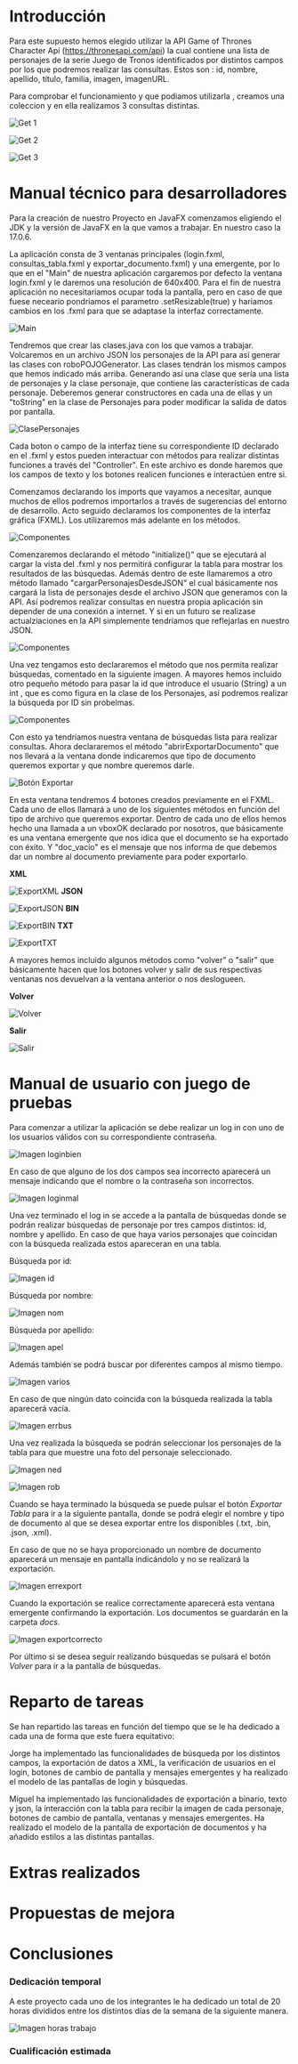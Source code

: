 # Introducción

Para este supuesto hemos elegido utilizar la API Game of Thrones Character Api (https://thronesapi.com/api) la cual contiene una lista de personajes de la serie Juego de Tronos identificados por distintos campos por los que podremos
realizar las consultas. Estos son : id, nombre, apellido, título, familia, imagen, imagenURL.
 
Para comprobar el funcionamiento y que podiamos utilizarla , creamos una coleccion y en ella realizamos 3 consultas distintas.

![Get 1](res/imagenes/APIGet1.png)

![Get 2](res/imagenes/APIGet2.png)

![Get 3](res/imagenes/APIGet3.png)

# Manual  técnico para desarrolladores

Para la creación de nuestro Proyecto en JavaFX comenzamos eligiendo el JDK y la versión de JavaFX en la que vamos a trabajar. En nuestro caso la 17.0.6.

La aplicación consta de 3 ventanas principales (login.fxml, consultas_tabla.fxml y exportar_documento.fxml) y una emergente, por lo que en el "Main" de nuestra aplicación cargaremos por defecto la ventana login.fxml y le daremos
una resolución de 640x400. Para el fin de nuestra aplicación no necesitariamos ocupar toda la pantalla, pero en caso de que fuese neceario pondriamos el parametro .setResizable(true) y hariamos cambios en los .fxml para que se 
adaptase la interfaz correctamente. 

![Main](res/imagenes/Main.png)

Tendremos que crear las clases.java con los que vamos a trabajar. Volcaremos en un archivo JSON los personajes de la API para así generar las clases con roboPOJOGenerator. Las clases tendrán los mismos campos que hemos indicado más arriba.
Generando así una clase que sería una lista de personajes y la clase personaje, que contiene las características de cada personaje. Deberemos generar constructores en cada una de ellas y un "toString" en la clase de Personajes para poder
modificar la salida de datos por pantalla.

![ClasePersonajes](res/imagenes/Clasepersonajes.png)

Cada boton o campo de la interfaz tiene su correspondiente ID declarado en el .fxml y estos pueden interactuar con métodos para realizar distintas funciones a través del "Controller". En este archivo es donde haremos que los campos de
texto y los botones realicen funciones e interactúen entre si. 

Comenzamos declarando los imports que vayamos a necesitar, aunque muchos de ellos podremos importarlos a través de sugerencias del entorno de desarrollo. Acto seguido declaramos los componentes de la interfaz gráfica (FXML). 
Los utilizaremos más adelante en los métodos.

![Componentes](res/imagenes/Componentes.png)

Comenzaremos declarando el método "initialize()" que se ejecutará al cargar la vista del .fxml y nos permitirá configurar la tabla para mostrar los resultados de las búsquedas. Además dentro de este llamaremos a otro método llamado 
"cargarPersonajesDesdeJSON" el cual básicamente nos cargará la lista de personajes desde el archivo JSON que generamos con la API. Así podremos realizar consultas en nuestra propia aplicación sin depender de una conexión a internet.
Y si en un futuro se realizase actualziaciones en la API simplemente tendríamos que reflejarlas en nuestro JSON. 

![Componentes](res/imagenes/Componentes.png)

Una vez tengamos esto declararemos el método que nos permita realizar búsquedas, comentado en la siguiente imagen. A mayores hemos incluido otro pequeño método para pasar la id que introduce el usuario (String) a un int , que es como 
figura en la clase de los Personajes, así podremos realizar la búsqueda por ID sin probelmas.

![Componentes](res/imagenes/Busqueda_parseid.png)

Con esto ya tendríamos nuestra ventana de búsquedas lista para realizar consultas. Ahora declararemos el método "abrirExportarDocumento" que nos llevará a la ventana donde indicaremos que tipo de documento queremos exportar y que nombre
queremos darle.

![Botón Exportar](res/imagenes/Abrirexportardoc.png)

En esta ventana tendremos 4 botones creados previamente en el FXML. Cada uno de ellos llamará a uno de los siguientes métodos en función del tipo de archivo que queremos exportar. Dentro de cada uno de ellos hemos hecho una llamada 
a un vboxOK declarado por nosotros, que básicamente es una ventana emergente que nos idica que el documento se ha exportado con éxito. Y "doc_vacio" es el mensaje que nos informa de que debemos dar un nombre al documento previamente
para poder exportarlo.

**XML**

![ExportXML](res/imagenes/ExportXML.png)
**JSON**

![ExportJSON](res/imagenes/Imagen_exportarJSON.png)
**BIN**

![ExportBIN](res/imagenes/Imagen_exportarBIN.png)
**TXT**

![ExportTXT](res/imagenes/Imagen_exportarTXT.png)

A mayores hemos incluido algunos métodos como "volver" o "salir" que básicamente hacen que los botones volver y salir de sus respectivas ventanas nos devuelvan a la ventana anterior o nos deslogueen.

**Volver**

![Volver](res/imagenes/Volver.png)

**Salir**

![Salir](res/imagenes/Salir.png)

# Manual de usuario con juego de pruebas

Para comenzar a utilizar la aplicación se debe realizar un log in con uno de los usuarios válidos con su correspondiente contraseña.

![ Imagen loginbien ](res/imagenes/Loginbien.png)

En caso de que alguno de los dos campos sea incorrecto aparecerá un mensaje indicando que el nombre o la contraseña son incorrectos.

![ Imagen loginmal ](res/imagenes/Errorlogin.png)

Una vez terminado el log in se accede a la pantalla de búsquedas donde se podrán realizar búsquedas de personaje por tres campos distintos: id, nombre y apellido.
En caso de que haya varios personajes que coincidan con la búsqueda realizada estos apareceran en una tabla.

Búsqueda por id:

![ Imagen id ](res/imagenes/ConsultaID.png)

Búsqueda por nombre:

![ Imagen nom ](res/imagenes/Consultanombre.png)

Búsqueda por apellido:

![ Imagen apel ](res/imagenes/Consultaapellido.png)

Además también se podrá buscar por diferentes campos al mismo tiempo.

![ Imagen varios ](res/imagenes/Bsuqedavarioscampos.png)

En caso de que ningún dato coincida con la búsqueda realizada la tabla aparecerá vacía.

![ Imagen errbus ](res/imagenes/Bsuqedaerronea.png)

Una vez realizada la búsqueda se podrán seleccionar los personajes de la tabla para que muestre una foto del personaje seleccionado.

![ Imagen ned ](res/imagenes/NedFoto.png)

![ Imagen rob ](res/imagenes/RobFoto.png)

Cuando se haya terminado la búsqueda se puede pulsar el botón *Exportar Tabla* para ir a la siguiente pantalla, donde se podrá elegir el nombre y tipo de documento al que se desea exportar entre los disponibles (.txt, .bin, .json, .xml).

En caso de que no se haya proporcionado un nombre de documento aparecerá un mensaje en pantalla indicándolo y no se realizará la exportación.

![ Imagen errexport ](res/imagenes/Errorexportar.png)

Cuando la exportación se realice correctamente aparecerá esta ventana emergente confirmando la exportación. Los documentos se guardarán en la carpeta *docs*.

![ Imagen exportcorrecto ](res/imagenes/ExportarCorrecto.png)

Por último si se desea seguir realizando búsquedas se pulsará el botón *Volver* para ir a la pantalla de búsquedas.

# Reparto de tareas

Se han repartido las tareas en función del tiempo que se le ha dedicado a cada una de forma que este fuera equitativo:

Jorge ha implementado las funcionalidades de búsqueda por los distintos campos, la exportación de datos a XML, la verificación de usuarios en el login, botones de cambio de pantalla y mensajes emergentes y ha realizado el modelo de las pantallas de login y búsquedas.

Miguel ha implementado las funcionalidades de exportación a binario, texto y json, la interacción con la tabla para recibir la imagen de cada personaje, botones de cambio de pantalla, ventanas y mensajes emergentes. Ha realizado el modelo de la pantalla de exportación de documentos y ha añadido estilos a las distintas pantallas.

# Extras realizados

# Propuestas de mejora

# Conclusiones
    
### Dedicación temporal

A este proyecto cada uno de los integrantes le ha dedicado un total de 20 horas divididos entre los distintos días de la semana de la siguiente manera.

![ Imagen horas trabajo ](res/imagenes/Horas_trabajo.png)


### Cualificación estimada

